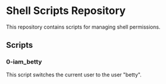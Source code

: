 # Shell Scripts Repository

This repository contains scripts for managing shell permissions.

## Scripts

### 0-iam_betty
This script switches the current user to the user "betty".
